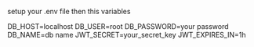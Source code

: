 setup your .env file then this variables

DB_HOST=localhost
DB_USER=root
DB_PASSWORD=your password
DB_NAME=db name
JWT_SECRET=your_secret_key
JWT_EXPIRES_IN=1h
